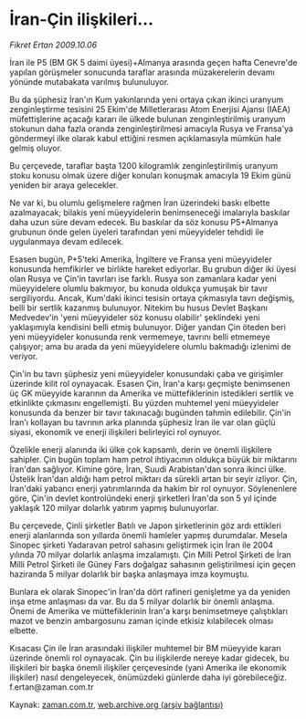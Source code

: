 # İran-Çin ilişkileri...

*Fikret Ertan 2009.10.06*

<tr><td class="metin" colspan="2" style="padding-top: 20px; padding-left: 5px; padding-right: 10px;">İran ile P5 (BM GK 5 daimi üyesi)+Almanya arasında geçen hafta Cenevre'de yapılan görüşmeler sonucunda taraflar arasında müzakerelerin devamı yönünde mutabakata varılmış bulunuluyor.</td></tr><tr><td class="metin" colspan="2" style="padding-top: 20px; padding-left: 5px; padding-right: 10px;"><p>Bu da şüphesiz İran'ın Kum yakınlarında yeni ortaya çıkan ikinci uranyum zenginleştirme tesisini 25 Ekim'de Milletlerarası Atom Enerjisi Ajansı (IAEA) müfettişlerine açacağı kararı ile ülkede bulunan zenginleştirilmiş uranyum stokunun daha fazla oranda zenginleştirilmesi amacıyla Rusya ve Fransa'ya göndermeyi ilke olarak kabul ettiğini resmen açıklamasıyla mümkün hale gelmiş oluyor.
<p> Bu çerçevede, taraflar başta 1200 kilogramlık zenginleştirilmiş uranyum stoku konusu olmak üzere diğer konuları konuşmak amacıyla 19 Ekim günü yeniden bir araya gelecekler.
<p> Ne var ki, bu olumlu gelişmelere rağmen İran üzerindeki baskı elbette azalmayacak; bilakis yeni müeyyidelerin benimseneceği imalarıyla baskılar daha uzun süre devam edecek. Bu baskılar da söz konusu P5+Almanya grubunun önde gelen üyeleri tarafından yeni müeyyideler tehdidi ile uygulanmaya devam edilecek.
<p> Esasen bugün, P+5'teki Amerika, İngiltere ve Fransa yeni müeyyideler konusunda hemfikirler ve birlikte hareket ediyorlar. Bu grubun diğer iki üyesi olan Rusya ve Çin'in tavırları ise farklı. Rusya son zamanlara kadar yeni müeyyidelere olumlu bakmıyor, bu konuda oldukça yumuşak bir tavır sergiliyordu. Ancak, Kum'daki ikinci tesisin ortaya çıkmasıyla tavrı değişmiş, belli bir sertlik kazanmış bulunuyor. Nitekim bu husus Devlet Başkanı Medvedev'in 'yeni müeyyideler söz konusu olabilir' şeklindeki yeni yaklaşımıyla kendisini belli etmiş bulunuyor. Diğer yandan Çin öteden beri yeni müeyyideler konusunda renk vermemeye, tavrını belli etmemeye çalışıyor; ama bu arada da yeni müeyyidelere olumlu bakmadığı izlenimi de veriyor.
<p> Çin'in bu tavrı şüphesiz yeni müeyyideler konusundaki çaba ve girişimler üzerinde kilit rol oynayacak. Esasen Çin, İran'a karşı geçmişte benimsenen üç GK müeyyide kararının da Amerika ve müttefiklerinin istedikleri sertlik ve etkinlikte çıkmasını engellemişti. Bu yüzden muhtemel yeni müeyyideler konusunda da benzer bir tavır takınacağı bugünden tahmin edilebilir. Çin'in İran'ı kollayan bu tavrının arka planında şüphesiz İran ile var olan güçlü siyasi, ekonomik ve enerji ilişkileri belirleyici rol oynuyor. 
<p> Özelikle enerji alanında iki ülke çok kapsamlı, derin ve önemli ilişkilere sahipler. Çin bugün toplam ham petrol ihtiyacının oldukça büyük bir miktarını İran'dan sağlıyor. Kimine göre, İran, Suudi Arabistan'dan sonra ikinci ülke. Üstelik İran'dan aldığı ham petrol miktarı da sürekli artan bir seyir izliyor. Çin, İran'daki yabancı enerji yatırımlarında da hakim bir rol oynuyor. Söylenenlere göre, Çin'in devlet kontrolündeki enerji şirketleri İran'da son 5 yıl içinde yaklaşık 120 milyar dolarlık yatırım yapmış bulunuyorlar.
<p> Bu çerçevede, Çinli şirketler Batılı ve Japon şirketlerinin göz ardı ettikleri enerji alanlarında son yıllarda önemli hamleler yapmış durumdalar. Mesela Sinopec şirketi Yadaravan petrol sahasını geliştirmek için İran ile 2004 yılında 70 milyar dolarlık anlaşma imzalamıştı. Çin Milli Petrol Şirketi de İran Milli Petrol Şirketi ile Güney Fars doğalgaz sahasının geliştirilmesi için geçen haziranda 5 milyar dolarlık bir başka anlaşmaya imza koymuştu.
<p> Bunlara ek olarak Sinopec'in İran'da dört rafineri genişletme ya da yeniden inşa etme anlaşması da var. Bu da 5 milyar dolarlık bir önemli anlaşma. Önemi de Amerika ve müttefiklerinin İran'a karşı benimsetmeye çalıştıkları mazot ve benzin ambargosunu zaman içinde etkisiz kılabilecek olması elbette.
<p> Kısacası Çin ile İran arasındaki ilişkiler muhtemel bir BM müeyyide kararı üzerinde önemli rol oynayacak. Çin bu ilişkilerde nereye kadar gidecek, bu ilişkileri bir başka önemli ilişkiler çerçevesinde (yani Amerika ile ekonomik ilişkiler) nasıl dengeleyecek, önümüzdeki günlerde daha iyi görebileceğiz. f.ertan@zaman.com.tr<br/></p></p></p></p></p></p></p></p></p></td></tr>

Kaynak: [zaman.com.tr](http://zaman.com.tr/yazar.do?yazino=899727), [web.archive.org (arşiv bağlantısı)](http://web.archive.org/web/20091010021121/http://www.zaman.com.tr:80/yazar.do?yazino=899727)
